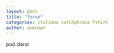 ```yaml
---
layout: post
title: "forse"
categories: italiano catchphrase Tshirt
author: unknown
---
```

può darsi
